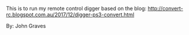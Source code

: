 This is to run my remote control digger based on the blog:
http://convert-rc.blogspot.com.au/2017/12/digger-ps3-convert.html

By: John Graves
